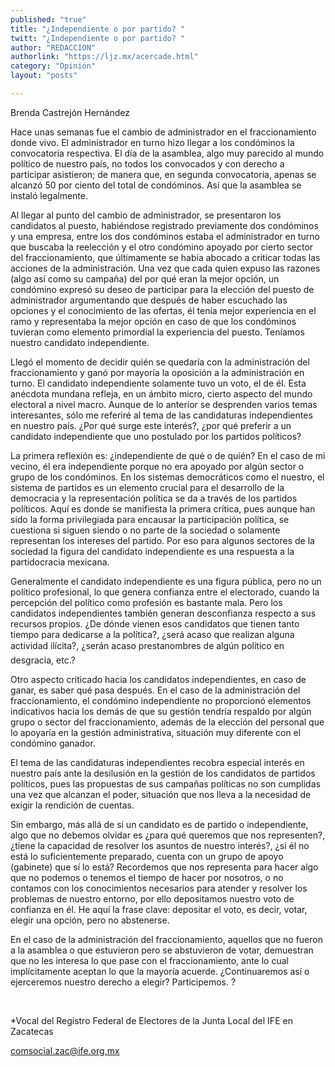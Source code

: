 ```yaml
---
published: "true"
title: "¿Independiente o por partido? "
twitt: "¿Independiente o por partido? "
author: "REDACCION"
authorlink: "https://ljz.mx/acercade.html"
category: "Opinión"
layout: "posts"

---
```



  Brenda Castrejón Hernández



Hace unas semanas fue el cambio de administrador en el fraccionamiento donde vivo. El administrador en turno hizo llegar a los condóminos la convocatoria respectiva. El día de la asamblea, algo muy parecido al mundo político de nuestro país, no todos los convocados y con derecho a participar asistieron; de manera que, en segunda convocatoria, apenas se alcanzó 50 por ciento del total de condóminos. Así que la asamblea se instaló legalmente.  

  Al llegar al punto del cambio de administrador, se presentaron los candidatos al puesto, habiéndose registrado previamente dos condóminos y una empresa, entre los dos condóminos estaba el administrador en turno que buscaba la reelección y el otro condómino apoyado por cierto sector del fraccionamiento, que últimamente se había abocado a criticar todas las acciones de la administración. Una vez que cada quien expuso las razones (algo así como su campaña) del por qué eran la mejor opción, un condómino expresó su deseo de participar para la elección del puesto de administrador argumentando que después de haber escuchado las opciones y el conocimiento de las ofertas, él tenía mejor experiencia en el ramo y representaba la mejor opción en caso de que los condóminos tuvieran como elemento primordial la experiencia del puesto. Teníamos nuestro candidato independiente.



  Llegó el momento de decidir quién se quedaría con la administración del fraccionamiento y ganó por mayoría la oposición a la administración en turno. El candidato independiente solamente tuvo un voto, el de él. Esta anécdota mundana refleja, en un ámbito micro, cierto aspecto del mundo electoral a nivel macro. Aunque de lo anterior se desprenden varios temas interesantes, sólo me referiré al tema de las candidaturas independientes en nuestro país. ¿Por qué surge este interés?, ¿por qué preferir a un candidato independiente que uno postulado por los partidos políticos?



  La primera reflexión es: ¿independiente de qué o de quién? En el caso de mi vecino, él era independiente porque no era apoyado por algún sector o grupo de los condóminos. En los sistemas democráticos como el nuestro, el sistema de partidos es un elemento crucial para el desarrollo de la democracia y la representación política se da a través de los partidos políticos. Aquí es donde se manifiesta la primera crítica, pues aunque han sido la forma privilegiada para encausar la participación política, se cuestiona si siguen siendo o no parte de la sociedad o solamente representan los intereses del partido. Por eso para algunos sectores de la sociedad la figura del candidato independiente es una respuesta a la partidocracia mexicana.



  Generalmente el candidato independiente es una figura pública, pero no un político profesional, lo que genera confianza entre el electorado, cuando la percepción del político como profesión es bastante mala. Pero los candidatos independientes también generan desconfianza respecto a sus recursos propios. ¿De dónde vienen esos candidatos que tienen tanto tiempo para dedicarse a la política?, ¿será acaso que realizan alguna actividad ilícita?, ¿serán acaso prestanombres de algún político en desgracia, etc.?



  Otro aspecto criticado hacia los candidatos independientes, en caso de ganar, es saber qué pasa después. En el caso de la administración del fraccionamiento, el condómino independiente no proporcionó elementos indicativos hacia los demás de que su gestión tendría respaldo por algún grupo o sector del fraccionamiento, además de la elección del personal que lo apoyaría en la gestión administrativa, situación muy diferente con el condómino ganador.



  El tema de las candidaturas independientes recobra especial interés en nuestro país ante la desilusión en la gestión de los candidatos de partidos políticos, pues las propuestas de sus campañas políticas no son cumplidas una vez que alcanzan el poder, situación que nos lleva a la necesidad de exigir la rendición de cuentas.



  Sin embargo, más allá de si un candidato es de partido o independiente, algo que no debemos olvidar es ¿para qué queremos que nos representen?, ¿tiene la capacidad de resolver los asuntos de nuestro interés?, ¿si él no está lo suficientemente preparado, cuenta con un grupo de apoyo (gabinete) que sí lo está? Recordemos que nos representa para hacer algo que no podemos o tenemos el tiempo de hacer por nosotros, o no contamos con los conocimientos necesarios para atender y resolver los problemas de nuestro entorno, por ello depositamos nuestro voto de confianza en él. He aquí la frase clave: depositar el voto, es decir, votar, elegir una opción, pero no abstenerse.



  En el caso de la administración del fraccionamiento, aquellos que no fueron a la asamblea o que estuvieron pero se abstuvieron de votar, demuestran que no les interesa lo que pase con el fraccionamiento, ante lo cual implícitamente aceptan lo que la mayoría acuerde. ¿Continuaremos así o ejerceremos nuestro derecho a elegir? Participemos. ?



   



  *Vocal del Registro Federal de Electores de la Junta Local del IFE en Zacatecas



  comsocial.zac@ife.org.mx

